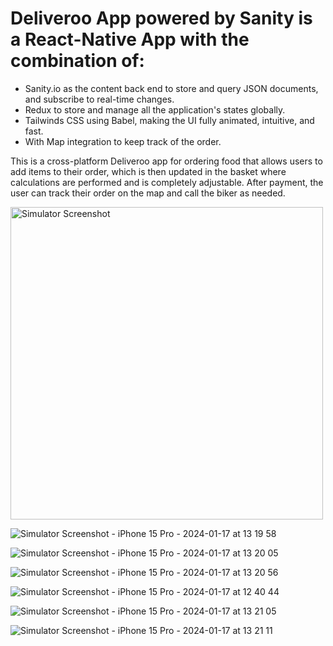 # Deliveroo App powered by Sanity is a React-Native App with the combination of:
- Sanity.io as the content back end to store and query JSON documents, and subscribe to real-time changes.
- Redux to  store and manage all the application's states globally.
- Tailwinds CSS using Babel, making the UI fully animated, intuitive, and fast.
- With Map integration to keep track of the order.

This is a cross-platform Deliveroo app for ordering food that allows users to add items to their order, which is then updated in the basket where calculations are performed and is completely adjustable. After payment, the user can track their order on the map and call the biker as needed.  


<img src="https://github.com/samin-taheri/React_Native_Deliveroo_Redux_Sanity.io/assets/58706708/a691b728-1f81-4dc1-aee4-eba701d73446.png" alt="Simulator Screenshot" width="500">




![Simulator Screenshot - iPhone 15 Pro - 2024-01-17 at 13 19 58](https://github.com/samin-taheri/React_Native_Deliveroo_Redux_Sanity.io/assets/58706708/a691b728-1f81-4dc1-aee4-eba701d73446)



![Simulator Screenshot - iPhone 15 Pro - 2024-01-17 at 13 20 05](https://github.com/samin-taheri/React_Native_Deliveroo_Redux_Sanity.io/assets/58706708/3eba6a6f-f6fd-4efd-8154-0326c65be8ea)



![Simulator Screenshot - iPhone 15 Pro - 2024-01-17 at 13 20 56](https://github.com/samin-taheri/React_Native_Deliveroo_Redux_Sanity.io/assets/58706708/d15d1749-15a4-4b86-82bf-1df56ca7620b)



![Simulator Screenshot - iPhone 15 Pro - 2024-01-17 at 12 40 44](https://github.com/samin-taheri/React_Native_Deliveroo_Redux_Sanity.io/assets/58706708/1e5ed15d-9902-4aa7-a6f5-afe3e905ce4e)



![Simulator Screenshot - iPhone 15 Pro - 2024-01-17 at 13 21 05](https://github.com/samin-taheri/React_Native_Deliveroo_Redux_Sanity.io/assets/58706708/76504b20-154f-456f-ac15-ad1a99739fa9)



![Simulator Screenshot - iPhone 15 Pro - 2024-01-17 at 13 21 11](https://github.com/samin-taheri/React_Native_Deliveroo_Redux_Sanity.io/assets/58706708/ea4bf6d9-dd1e-4e20-b72c-691dadc1bd21)


